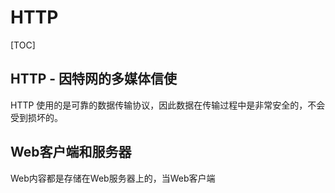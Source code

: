 # HTTP
[TOC]
## HTTP - 因特网的多媒体信使
HTTP 使用的是可靠的数据传输协议，因此数据在传输过程中是非常安全的，不会受到损坏的。

## Web客户端和服务器
Web内容都是存储在Web服务器上的，当Web客户端